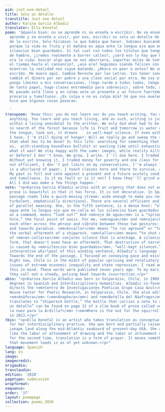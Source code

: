 ```yaml
---
pid: just-one-detail
title: Solo un detalle
transtitle: Just one detail
author: Karina García Albadiz
translator: Ella Konefal
poem: 'Sépanlo bien: no se aprende ni se enseña a escribir. No se enseña nada. Se
  aprende y se enseña a vivir, por eso, escribir es solo un detalle de un vivir anécdota
  de lo escrito. Solo hicimios lo que había que hacer. Subimos buscando el bosque
  porque la vida es fruta y el mañana es agua ante la lengua ojo que en-calla en los
  silencios bien guardados. Sí tal cual con todos los títulos que tengo, me sigo muriendo
  de hambre, ¿iremos realmente a barrer calles?, ¿será eso lo hay que hacer?, ¿esto
  era la vida: buscar algo que no nos aburriera, soportar miles de tonteras o perder
  el tiempo hasta el cansancio?, ¿eso era? Seguimos siendo felices con lo mismo: imágenes
  mientras la realidad nos sigue matando. ¿Ahora es peor o antes? No sé. Crecimos,
  escribo. Me muero aquí. Cambié Derecho por las Letras. Sin tener conciencia todavía,
  cambié el dinero por ser pobre y una clase social por otra. No soy eficiente, no
  pongo límites a mis conversaciones, llego tarde a todos lados, tengo la casa revuelta
  de tanto papel, hago clases entremedio para sobrevivir, sobre todo, anímicamente.
  Mi pasado está lleno y en calma ante un presente y un futuro fuertemente condicionado,
  precario y tumultuoso. ¿Es culpa o no es culpa mía? Sé que nos muelen a palos. Solo
  hice que algunas cosas pasaran.

  '
transpoem: 'Know this: you do not learn nor do you teach writing. You don''t teach
  anything. You learn and you teach living, and as such, writing is just one detail
  within a living anecdotal to the written. We only did what had to be done. We climbed
  in search of the forest because life is fruit and tomorrow is water at the tip of
  the tongue, look out, it drowns    in well-kept silence. If even with all the degrees
  I have, I''m still dying of hunger: Will we really go and sweep the streets? Is
  that what has to be done? Is this life: searching for something that will not bore
  us,  with-standing boundless bullshit or wasting time until exhaustion? Is that
  what it was? We stay happy with the same: images, while reality kills. Is now worse
  or before? I don''t know. We grow, I write. I''ll die here. I traded Law for Letters.
  Without yet knowing it, I traded money for poverty and one class for another. I''m
  not efficient, I don''t put limits on my conversations, I''m always late, my home
  is a whirlwind of paper, I teach classes here and there to survive, above all, energetically.
  My past is full and calm against a present and a future acutely conditional, precarious
  and tumultuous. Is it my fault or is it not? I know they''ll grind us down to sticks.
  All I did was make a few things happen.'
note: "<p>Karina García Albadiz writes with an urgency that does not waste time. Her
  prose is beautiful in that it has force. It is not decorative. In Spanish, this
  passage reads like a quick-moving stream: wide enough to make you nervous, consistently
  turbulent, emphatically directional. There are several efficient and elegant moments
  of parallel meaning. One, in the fifth sentence, is a dense knot: “el mañana es
  agua ante la lengua ojo que en-calla en los silencios bien guardados.” <em>Ojo</em>,
  as a command, means “look out!” And <em>ojo de agua</em> is a “spring” or a “watering
  hole,” the focal point of oasis. For me, <em>agua</em> and <em>ojo</em> reach towards
  each other across the phrase and vibrate between those two gestures: towards alarm
  and towards paradise. <em>Encallar</em> means “to run aground” or “to crash-land,”
  the verbal aftermath of a shipwreck. <em>Callar</em> means “to shut up.” The hyphenation
  of <em>en-callarse</em> conjures silence that is wreckage. A silencing that demolishes
  form, that doesn't even have an aftermath. That destruction of narrative or meaning
  is caused by <em>silencios bien guardados</em>, “well-kept silences.” After the
  interpretive whirlpool of this winding sentence, Albadiz’s language is more direct.
  Towards the end of the passage, I focused on conveying pace and existential urgency.
  Right now, Chile is in the midst of popular uprising and retaliatory crackdown over
  issues of extreme economic inequality and state repression. I read and write with
  this in mind. These words were published seven years ago. To my ears, in this moment,
  they call out a steady, pulsing beat towards insurrection.</p>"
abio: "<p>Karina García Albadiz was born in Valparaíso, Chile, in 1969. She holds
  degrees in Spanish and Interdisciplinary Humanities. Albadiz co-founded and now
  directs the <em>Centro de Investigaciones Poéticas Grupo Casa Azul</em>, the Blue
  House Center for Poetic Research, in Valparaíso, Chile. She also edits two magazines:
  <em>Anáfora</em> (<em>Anaphora</em>) and <em>Botella del Náufrago</em>, which literally
  translates to “shipwreck bottle,” the bottle that carries a note to shore. “Solo
  un detalle” can be found on page 32 of a slim book of prose called <em>¿Dónde está
  la nuez para la Ardilla?</em> (<em>Where is the nut for the squirrel?</em>), published
  in 2013.</p>"
tbio: "<p>Ella Konefal is an artist who takes translation as conceptual grounding
  for her interdisciplinary practice. She was born and partially raised on unceded
  Lenape land along the mid-Atlantic seaboard of present-day USA. She asserts that
  like the labor or attunement of drawing and the labor or attunement of reading something
  for the second time, translation is a form of prayer. It moves something. Where
  that movement leads is as of yet unknown.</p>"
language: Spanish
lang: es
image:
imagecredit:
origaudio:
translaudio:
edition: '2020'
pagetype: submission
wrapformat:
sequence:
order: '37'
layout: poempage
collection: poems_2020
---
```

